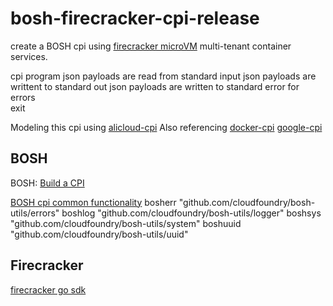 # bosh-firecracker-cpi-release
create a BOSH cpi using [firecracker microVM](https://firecracker-microvm.github.io/) multi-tenant container services.

cpi program 
    json payloads are read from standard input 
    json payloads are writtent to standard out 
    json payloads are written to standard error for errors  
    exit 

Modeling this cpi using [alicloud-cpi](https://github.com/cloudfoundry-incubator/bosh-alicloud-cpi-release) 
Also referencing [docker-cpi](https://github.com/cloudfoundry/bosh-docker-cpi-release/tree/master) 
[google-cpi](https://github.com/cloudfoundry/bosh-google-cpi-release)

## BOSH

BOSH: [Build a CPI](https://bosh.io/docs/build-cpi/)

[BOSH cpi common functionality](https://github.com/cloudfoundry/bosh-utils)
    bosherr "github.com/cloudfoundry/bosh-utils/errors"
    boshlog "github.com/cloudfoundry/bosh-utils/logger"
    boshsys "github.com/cloudfoundry/bosh-utils/system"
    boshuuid "github.com/cloudfoundry/bosh-utils/uuid"

## Firecracker
[firecracker go sdk](https://github.com/firecracker-microvm/firecracker-go-sdk)


